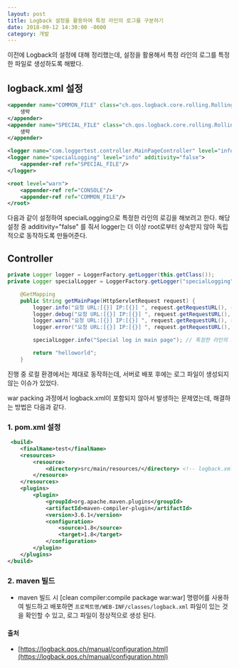 ```yaml
---
layout: post
title: Logback 설정을 활용하여 특정 라인의 로그를 구분하기
date: 2018-09-12 14:30:00 -0600
category: 개발
---
```


이전에 Logback의 설정에 대해 정리했는데, 설정을 활용해서 특정 라인의 로그를 특정한 파일로 생성하도록 해봤다.

## logback.xml 설정

```xml
<appender name="COMMON_FILE" class="ch.qos.logback.core.rolling.RollingFileAppender">
    생략
</appender>
<appender name="SPECIAL_FILE" class="ch.qos.logback.core.rolling.RollingFileAppender">
    생략
</appender>

<logger name="com.loggertest.controller.MainPageController" level="info" />
<logger name="specialLogging" level="info" additivity="false">
    <appender-ref ref="SPECIAL_FILE"/>
</logger>

<root level="warn">
    <appender-ref ref="CONSOLE"/>
    <appender-ref ref="COMMON_FILE"/>
</root>
```

다음과 같이 설정하여 specialLogging으로 특정한 라인의 로깅을 해보려고 한다. 해당 설정 중 additivity="false" 를 줘서 logger는 더 이상 root로부터 상속받지 않아 독립적으로 동작하도록 만들어준다.

## Controller

```java
private Logger logger = LoggerFactory.getLogger(this.getClass());
private Logger specialLogger = LoggerFactory.getLogger("specialLogging");

    @GetMapping
    public String getMainPage(HttpServletRequest request) {
        logger.info("요청 URL:[{}] IP:[{}] ", request.getRequestURL(), request.getRemoteAddr());
        logger.debug("요청 URL:[{}] IP:[{}] ", request.getRequestURL(), request.getRemoteAddr());
        logger.warn("요청 URL:[{}] IP:[{}] ", request.getRequestURL(), request.getRemoteAddr());
        logger.error("요청 URL:[{}] IP:[{}] ", request.getRequestURL(), request.getRemoteAddr());

        specialLogger.info("Special log in main page"); // 특정한 라인의 로그를 따로 만들어줌.

        return "helloworld";
    }
```

진행 중 로컬 환경에서는 제대로 동작하는데, 서버로 배포 후에는 로그 파일이 생성되지 않는 이슈가 있었다. 

war packing 과정에서 logback.xml이 포함되지 않아서 발생하는 문제였는데, 해결하는 방법은 다음과 같다.

### 1. pom.xml 설정
```xml
 <build>
    <finalName>test</finalName>
    <resources>
        <resource>
            <directory>src/main/resources/</directory> <!-- logback.xml의 경로를 지정해준다. -->
        </resource>
    </resources>
    <plugins>
        <plugin>
            <groupId>org.apache.maven.plugins</groupId>
            <artifactId>maven-compiler-plugin</artifactId>
            <version>3.6.1</version>
            <configuration>
                <source>1.8</source>
                <target>1.8</target>
            </configuration>
        </plugin>
    </plugins>
</build>
```

### 2. maven 빌드
- maven 빌드 시 [clean compiler:compile package war:war] 명령어를 사용하여 빌드하고 배포하면 `프로젝트명/WEB-INF/classes/logback.xml` 파일이 있는 것을 확인할 수 있고, 로그 파일이 정상적으로 생성 된다.


#### 출처
- [https://logback.qos.ch/manual/configuration.html](https://logback.qos.ch/manual/configuration.html)  
